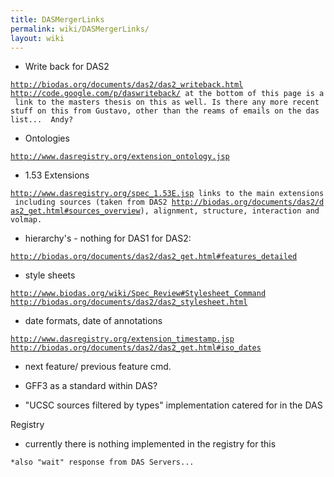 ```yaml
---
title: DASMergerLinks
permalink: wiki/DASMergerLinks/
layout: wiki
---
```


-   Write back for DAS2

[`http://biodas.org/documents/das2/das2_writeback.html`](http://biodas.org/documents/das2/das2_writeback.html)  
[`http://code.google.com/p/daswriteback/`](http://code.google.com/p/daswriteback/)` at the bottom of this page is a link to the masters thesis on this as well. Is there any more recent stuff on this from Gustavo, other than the reams of emails on the das list...  Andy? `

-   Ontologies

[`http://www.dasregistry.org/extension_ontology.jsp`](http://www.dasregistry.org/extension_ontology.jsp)

-   1.53 Extensions

[`http://www.dasregistry.org/spec_1.53E.jsp`](http://www.dasregistry.org/spec_1.53E.jsp)` links to the main extensions including sources (taken from DAS2 `[`http://biodas.org/documents/das2/das2_get.html#sources_overview`](http://biodas.org/documents/das2/das2_get.html#sources_overview)`), alignment, structure, interaction and volmap.`

-   hierarchy's - nothing for DAS1 for DAS2:

[`http://biodas.org/documents/das2/das2_get.html#features_detailed`](http://biodas.org/documents/das2/das2_get.html#features_detailed)

-   style sheets

[`http://www.biodas.org/wiki/Spec_Review#Stylesheet_Command`](http://www.biodas.org/wiki/Spec_Review#Stylesheet_Command)  
[`http://biodas.org/documents/das2/das2_stylesheet.html`](http://biodas.org/documents/das2/das2_stylesheet.html)

-   date formats, date of annotations

[`http://www.dasregistry.org/extension_timestamp.jsp`](http://www.dasregistry.org/extension_timestamp.jsp)  
[`http://biodas.org/documents/das2/das2_get.html#iso_dates`](http://biodas.org/documents/das2/das2_get.html#iso_dates)

-   next feature/ previous feature cmd.

<!-- -->

-   GFF3 as a standard within DAS?

<!-- -->

-   "UCSC sources filtered by types" implementation catered for in the
    DAS

Registry

-   currently there is nothing implemented in the registry for this

`*also "wait" response from DAS Servers...`
